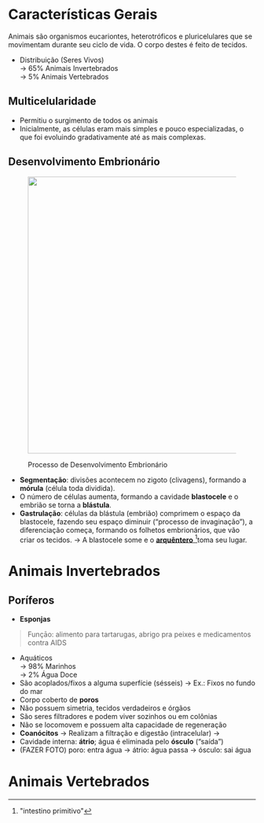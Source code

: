 # Características Gerais
Animais são organismos eucariontes, heterotróficos e pluricelulares que se movimentam durante seu ciclo de vida. O corpo destes é feito de tecidos.

* Distribuição (Seres Vivos) \
  → 65% Animais Invertebrados \
  → 5% Animais Vertebrados

## Multicelularidade

* Permitiu o surgimento de todos os animais
* Inicialmente, as células eram mais simples e pouco especializadas, o que foi evoluindo gradativamente até as mais complexas.

## Desenvolvimento Embrionário

<div data-full-width="false">

<figure><img src="https://i.imgur.com/FzwQocP.png" alt="" width="563"><figcaption><p>Processo de Desenvolvimento Embrionário</p></figcaption></figure>

</div>

* **Segmentação**: divisões acontecem no zigoto (clivagens), formando a **mórula** (célula toda dividida).
* O número de células aumenta, formando a cavidade **blastocele** e o embrião se torna a **blástula**.
* **Gastrulação**: células da blástula (embrião) comprimem o espaço da blastocele, fazendo seu espaço diminuir (“processo de invaginação”), a diferenciação começa, formando os folhetos embrionários, que vão criar os tecidos. → A blastocele some e o [**arquêntero** ](#user-content-fn-1)[^1]toma seu lugar.

# Animais Invertebrados
## Poríferos 
- **Esponjas**
> Funçāo: alimento para tartarugas, abrigo pra peixes e medicamentos contra AIDS

- Aquáticos \
→ 98% Marinhos \
→ 2% Água Doce
- São acoplados/fixos a alguma superfície (sésseis) → Ex.: Fixos no fundo do mar
- Corpo coberto de **poros**
- Não possuem simetria, tecidos verdadeiros e órgãos
- São seres filtradores e podem viver sozinhos ou em colônias 
- Não se locomovem e possuem alta capacidade de regeneração 
- **Coanócitos** → Realizam a filtração e digestão (intracelular) → 
- Cavidade interna: **átrio**; água é eliminada pelo **ósculo** (“saída”)
- (FAZER FOTO) poro: entra água → átrio: água passa → ósculo: sai água


# Animais Vertebrados

[^1]: "intestino primitivo"
